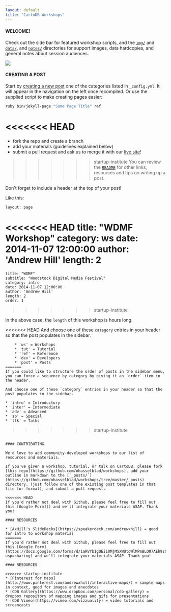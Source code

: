 ```yaml
---
layout: default
title: "CartoDB Workshops"
---
```

#### WELCOME!

Check out the side bar for featured workshop scripts, and the [`img/`](https://github.com/ohasselblad/workshops/tree/master/img) and [`data/`](https://github.com/ohasselblad/workshops/tree/master/data), and [`notes/`](https://github.com/ohasselblad/workshops/tree/master/notes) directories for support images, data hardcopies, and general notes about session audiences.

![](https://raw.githubusercontent.com/ohasselblad/workshops/master/img/alaska/choropleth_map_challenge2.png)

#### CREATING A POST

Start by [creating a new post](http://jekyllrb.com/docs/posts/) one of the categories listed in `_config.yml`. It will appear in the navigation on the left once recompiled. Or use the supplied script to make creating pages easier:

```bash
ruby bin/jekyll-page "Some Page Title" ref
```

<<<<<<< HEAD
=======
* fork the repo and create a branch
* add your materials (guidelines explained below)
* submit a pull request and ask us to merge it with our [live site](ohasselblad.github.io/workshops)!

>>>>>>> startup-institute
You can review the [`README`](https://github.com/ohasselblad/workshops/blob/master/README.md) for other links, resources and tips on writing up a post.

Don't forget to include a header at the top of your post!

Like this:

	layout: page
<<<<<<< HEAD
	title: "WDMF Workshop"
	category: ws
	date: 2014-11-07 12:00:00
	author: 'Andrew Hill'
	length: 2
=======
	title: "WDMF"
	subtitle: "Woodstock Digital Media Festival"
	category: intro
	date: 2014-11-07 12:00:00
	author: 'Andrew Hill'
	length: 2
	order: 1
>>>>>>> startup-institute


In the above case, the `length` of this workshop is hours long.

<<<<<<< HEAD
And choose one of these `category` entries in your header so that the post populates in the sidebar.

```
	* 'ws' = Workshops
	* 'tut' = Tutorial
	* 'ref' = Reference
	* 'dev' = Developers
	* 'post' = Posts
=======
If you could like to structure the order of posts in the sidebar menu, you can force a sequence by category by giving it an `order` item in the header.

And choose one of these `category` entries in your header so that the post populates in the sidebar.

```
	* 'intro' = Introductory
	* 'inter' = Intermediate
	* 'adv' = Advanced
	* 'sp' = Special
	* 'tlk' = Talks
>>>>>>> startup-institute
```

#### CONTRIBUTING

We'd love to add community-developed workshops to our list of resources and materials.

If you've given a workshop, tutorial, or talk on CartoDB, please fork [this repo](https://github.com/ohasselblad/workshops), add your outline in markdown to the [`_posts/`](https://github.com/ohasselblad/workshops/tree/master/_posts) directory. (just follow one of the existing post templates in that file for format), and submit a pull request.

<<<<<<< HEAD
If you'd rather not deal with Github, please feel free to fill out this [Google Form]() and we'll integrate your materials ASAP. Thank you!

#### RESOURCES

* [AxHill's SlideDecks](https://speakerdeck.com/andrewxhill) = good for intro to workshop material
=======
If you'd rather not deal with Github, please feel free to fill out this [Google Form](https://docs.google.com/forms/d/1aRVYb1gQEii0MjMSXWUtoWlMPmBLO07AEh9zCabiDrA/edit?usp=sharing) and we'll integrate your materials ASAP. Thank you!

#### RESOURCES

>>>>>>> startup-institute
* [Pinterest for Maps](http://www.pinterest.com/andrewxhill/interactive-maps/) = sample maps in context, good for images and anecdotes
* [CDB Gallery](https://www.dropbox.com/personal/cdb-gallery) = dropbox repository of mapping images and gifs for presentations
* [CDB Vimeo](https://vimeo.com/vizzuality) = video tutorials and screencasts